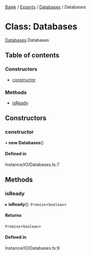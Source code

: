[Balek](../README.md) / [Exports](../modules.md) / [Databases](../modules/Databases.md) / Databases

# Class: Databases

[Databases](../modules/Databases.md).Databases

## Table of contents

### Constructors

- [constructor](Databases.Databases.md#constructor)

### Methods

- [isReady](Databases.Databases.md#isready)

## Constructors

### constructor

• **new Databases**()

#### Defined in

Instance/IO/Databases.ts:7

## Methods

### isReady

▸ **isReady**(): `Promise`<`boolean`\>

#### Returns

`Promise`<`boolean`\>

#### Defined in

Instance/IO/Databases.ts:9
